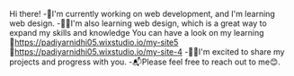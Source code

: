 Hi there! 
-🌱I'm currently working on web development, and I'm learning web design. 
-🧗‍♀️I'm also learning web design, which is a great way to expand my skills and knowledge 
    You can have a look on my learning 
   🔗https://padiyarnidhi05.wixstudio.io/my-site5
   🔗https://padiyarnidhi05.wixstudio.io/my-site-4
-👩‍💻I'm excited to share my projects and progress with you. 
-📬Please feel free to reach out to me😊.

